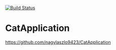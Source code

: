 [![Build Status](https://travis-ci.org/nagylaszlo9423/CatApplication.svg?branch=master)](https://travis-ci.org/nagylaszlo9423/CatApplication)

# CatApplication

https://github.com/nagylaszlo9423/CatApplication